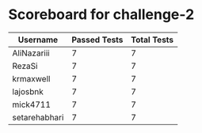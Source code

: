 # Scoreboard for challenge-2
| Username   | Passed Tests | Total Tests |
|------------|--------------|-------------|
| AliNazariii | 7 | 7 |
| RezaSi | 7 | 7 |
| krmaxwell | 7 | 7 |
| lajosbnk | 7 | 7 |
| mick4711 | 7 | 7 |
| setarehabhari | 7 | 7 |
